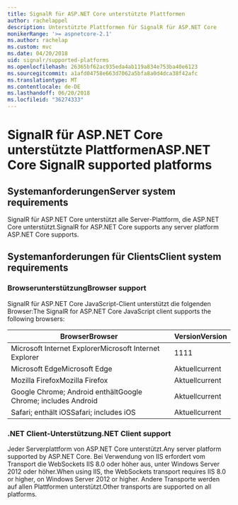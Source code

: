 ```yaml
---
title: SignalR für ASP.NET Core unterstützte Plattformen
author: rachelappel
description: Unterstützte Plattformen für SignalR für ASP.NET Core
monikerRange: '>= aspnetcore-2.1'
ms.author: rachelap
ms.custom: mvc
ms.date: 04/20/2018
uid: signalr/supported-platforms
ms.openlocfilehash: 26365bf62ac935eda4ab119a834e753ba40e6123
ms.sourcegitcommit: a1afd04758e663d7062a5bfa8a0d4dca38f42afc
ms.translationtype: MT
ms.contentlocale: de-DE
ms.lasthandoff: 06/20/2018
ms.locfileid: "36274333"
---
```

# <a name="aspnet-core-signalr-supported-platforms"></a><span data-ttu-id="56a79-103">SignalR für ASP.NET Core unterstützte Plattformen</span><span class="sxs-lookup"><span data-stu-id="56a79-103">ASP.NET Core SignalR supported platforms</span></span>

## <a name="server-system-requirements"></a><span data-ttu-id="56a79-104">Systemanforderungen</span><span class="sxs-lookup"><span data-stu-id="56a79-104">Server system requirements</span></span>

<span data-ttu-id="56a79-105">SignalR für ASP.NET Core unterstützt alle Server-Plattform, die ASP.NET Core unterstützt.</span><span class="sxs-lookup"><span data-stu-id="56a79-105">SignalR for ASP.NET Core supports any server platform ASP.NET Core supports.</span></span>

## <a name="client-system-requirements"></a><span data-ttu-id="56a79-106">Systemanforderungen für Clients</span><span class="sxs-lookup"><span data-stu-id="56a79-106">Client system requirements</span></span>

### <a name="browser-support"></a><span data-ttu-id="56a79-107">Browserunterstützung</span><span class="sxs-lookup"><span data-stu-id="56a79-107">Browser support</span></span>

<span data-ttu-id="56a79-108">SignalR für ASP.NET Core JavaScript-Client unterstützt die folgenden Browser:</span><span class="sxs-lookup"><span data-stu-id="56a79-108">The SignalR for ASP.NET Core JavaScript client supports the following browsers:</span></span>

| <span data-ttu-id="56a79-109">Browser</span><span class="sxs-lookup"><span data-stu-id="56a79-109">Browser</span></span> | <span data-ttu-id="56a79-110">Version</span><span class="sxs-lookup"><span data-stu-id="56a79-110">Version</span></span> |
| ------- | ------- |
| <span data-ttu-id="56a79-111">Microsoft Internet Explorer</span><span class="sxs-lookup"><span data-stu-id="56a79-111">Microsoft Internet Explorer</span></span> | <span data-ttu-id="56a79-112">11</span><span class="sxs-lookup"><span data-stu-id="56a79-112">11</span></span> |
| <span data-ttu-id="56a79-113">Microsoft Edge</span><span class="sxs-lookup"><span data-stu-id="56a79-113">Microsoft Edge</span></span> | <span data-ttu-id="56a79-114">Aktuell</span><span class="sxs-lookup"><span data-stu-id="56a79-114">current</span></span> |
| <span data-ttu-id="56a79-115">Mozilla Firefox</span><span class="sxs-lookup"><span data-stu-id="56a79-115">Mozilla Firefox</span></span> | <span data-ttu-id="56a79-116">Aktuell</span><span class="sxs-lookup"><span data-stu-id="56a79-116">current</span></span> |
| <span data-ttu-id="56a79-117">Google Chrome; Android enthält</span><span class="sxs-lookup"><span data-stu-id="56a79-117">Google Chrome; includes Android</span></span> | <span data-ttu-id="56a79-118">Aktuell</span><span class="sxs-lookup"><span data-stu-id="56a79-118">current</span></span> |
| <span data-ttu-id="56a79-119">Safari; enthält iOS</span><span class="sxs-lookup"><span data-stu-id="56a79-119">Safari; includes iOS</span></span> | <span data-ttu-id="56a79-120">Aktuell</span><span class="sxs-lookup"><span data-stu-id="56a79-120">current</span></span> |
 
### <a name="net-client-support"></a><span data-ttu-id="56a79-121">.NET Client-Unterstützung</span><span class="sxs-lookup"><span data-stu-id="56a79-121">.NET Client support</span></span>

<span data-ttu-id="56a79-122">Jeder Serverplattform von ASP.NET Core unterstützt.</span><span class="sxs-lookup"><span data-stu-id="56a79-122">Any server platform supported by ASP.NET Core.</span></span> <span data-ttu-id="56a79-123">Bei Verwendung von IIS erfordert vom Transport die WebSockets IIS 8.0 oder höher aus, unter Windows Server 2012 oder höher.</span><span class="sxs-lookup"><span data-stu-id="56a79-123">When using IIS, the WebSockets transport requires IIS 8.0 or higher, on Windows Server 2012 or higher.</span></span> <span data-ttu-id="56a79-124">Andere Transporte werden auf allen Plattformen unterstützt.</span><span class="sxs-lookup"><span data-stu-id="56a79-124">Other transports are supported on all platforms.</span></span>